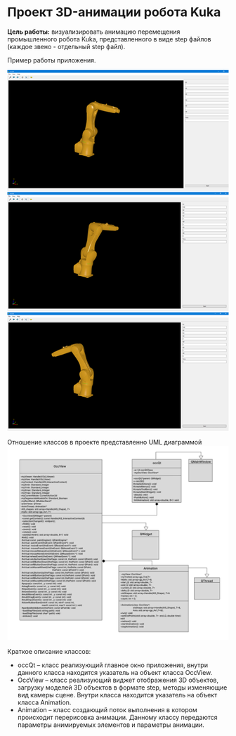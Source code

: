# Проект 3D-анимации робота Kuka

**Цель работы:** визуализировать анимацию перемещения промышленного робота Kuka, представленного в виде step файлов (каждое звено - отдельный step файл).

Пример работы приложения.


![Начальное положение](images/anim1.png)
![Среднее положение](images/anim2.png)
![Конечное положение](images/anim3.png)

Отношение классов в проекте представленно UML диаграммой
![установщик Open Cascade](images/UML.png)

Краткое описание классов:

* occQt – класс реализующий главное окно приложения, внутри данного класса находится указатель на объект класса OccView.
* OccView – класс реализующий виджет отображения 3D объектов, загрузку моделей 3D объектов в формате step, методы изменяющие вид камеры сцене. Внутри класса находится указатель на объект класса Animation.
* Animation – класс создающий поток выполнения в котором происходит перерисовка анимации. Данному классу передаются параметры анимируемых элементов и параметры анимации.